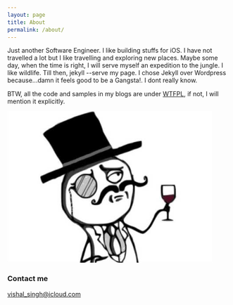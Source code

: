 ```yaml
---
layout: page
title: About
permalink: /about/
---
```


Just another Software Engineer. I like building stuffs for iOS. I have not travelled a lot but I like travelling and exploring new places. Maybe some day, when the time is right, I will serve myself an expedition to the jungle. I like wildlife. Till then, jekyll --serve my page. I chose Jekyll over Wordpress because...damn it feels good to be a Gangsta!. I dont really know.

BTW, all the code and samples in my blogs are under [WTFPL](http://www.wtfpl.net), if not, I will mention it explicitly.

![Image alt](/assets/about_me/cheers.png "cheers")


### Contact me
[vishal_singh@icloud.com](mailto:vishal_singh@icloud.com)
